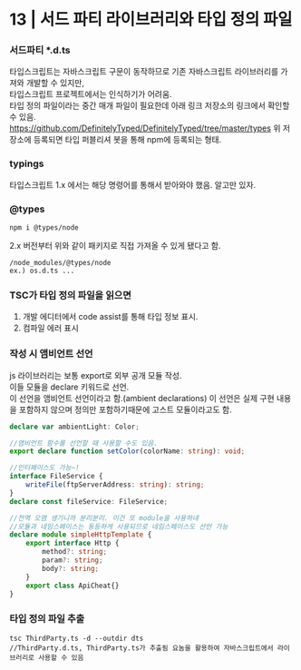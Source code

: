 13 | 서드 파티 라이브러리와 타입 정의 파일
==========
### 서드파티 *.d.ts
타입스크립트는 자바스크립트 구문이 동작하므로 기존 자바스크립트 라이브러리를 가져와 개발할 수 있지만,  
타입스크립트 프로젝트에서는 인식하기가 어려움.  
타입 정의 파일이라는 중간 매개 파일이 필요한데 아래 링크 저장소의 링크에서 확인할 수 있음.
https://github.com/DefinitelyTyped/DefinitelyTyped/tree/master/types
위 저장소에 등록되면 타입 퍼블리셔 봇을 통해 npm에 등록되는 형태.
### typings
타입스크립트 1.x 에서는 해당 명령어를 통해서 받아와야 했음. 알고만 있자.

### @types
```shell
npm i @types/node
```
2.x 버전부터 위와 같이 패키지로 직접 가져올 수 있게 됐다고 함.
```
/node_modules/@types/node
ex.) os.d.ts ...
```
### TSC가 타입 정의 파일을 읽으면
1. 개발 에디터에서 code assist를 통해 타입 정보 표시.
2. 컴파일 에러 표시

### 작성 시 앰비언트 선언
js 라이브러리는 보통 export로 외부 공개 모듈 작성.  
이들 모듈을 declare 키워드로 선언.  
이 선언을 앰비언트 선언이라고 함.(ambient declarations) 이 선언은 실제 구현 내용을 포함하지 않으며 정의만 포함하기때문에 고스트 모듈이라고도 함.
```typescript
declare var ambientLight: Color;

//앰비언트 함수를 선언할 때 사용할 수도 있음.
export declare function setColor(colorName: string): void;

//인터페이스도 가능~!
interface FileService {
    writeFile(ftpServerAddress: string): string;
}
declare const fileService: FileService;

//전역 오염 생기니까 분리분리. 이건 또 module을 사용하네
//모듈과 네임스페이스는 동등하게 사용되므로 네임스페이스도 선언 가능
declare module simpleHttpTemplate {
    export interface Http {
        method?: string;
        param?: string;
        body?: string;
    }
    export class ApiCheat{}
}
```
### 타입 정의 파일 추출
```shell
tsc ThirdParty.ts -d --outdir dts
//ThirdParty.d.ts, ThirdParty.ts가 추출됨 요놈을 활용하여 자바스크립트에서 라이브러리로 사용할 수 있음
```
